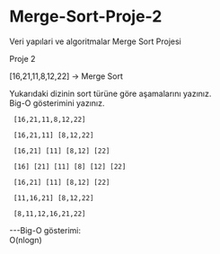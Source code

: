 # Merge-Sort-Proje-2
Veri yapılari ve algoritmalar Merge Sort Projesi

Proje 2

[16,21,11,8,12,22] -> Merge Sort

Yukarıdaki dizinin sort türüne göre aşamalarını yazınız.<br/>
Big-O gösterimini yazınız.

     [16,21,11,8,12,22] 

     [16,21,11] [8,12,22]

     [16,21] [11] [8,12] [22]

     [16] [21] [11] [8] [12] [22] 

     [16,21] [11] [8,12] [22]

     [11,16,21] [8,12,22]

     [8,11,12,16,21,22]

---Big-O gösterimi: 
<br/>
     O(nlogn)
